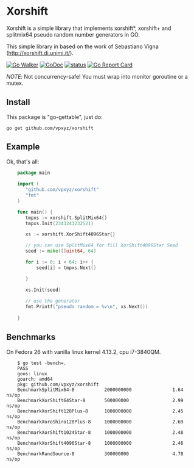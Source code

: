 # Xorshift

Xorshift is a simple library that implements xorshift*, xorshift+ and splitmix64 pseudo random number generators in GO.

This simple library in based on the work of Sebastiano Vigna (http://xorshift.di.unimi.it/).

[![Go Walker](https://img.shields.io/badge/Go%20Walker-API%20Documentation-green.svg?style=flat)](https://gowalker.org/github.com//vpxyz/xorshift)
[![GoDoc](https://godoc.org/github.com/vpxyz/xorshift?status.svg)](https://godoc.org/github.com/vpxyz/xorshift)
[![status](https://sourcegraph.com/api/repos/github.com/vpxyz/xorshift/.badges/status.svg)](https://sourcegraph.com/github.com/vpxyz/xorshift)
[![Go Report Card](https://goreportcard.com/badge/github.com/vpxyz/xorshift)](https://goreportcard.com/report/github.com/vpxyz/xorshift)

*NOTE*: Not concurrency-safe! You must wrap into monitor goroutine or a mutex.

## Install

This package is "go-gettable", just do:

    go get github.com/vpxyz/xorshift

## Example

Ok, that's all:

``` go
    package main
    
    import (
       "github.com/vpxyz/xorshift"
       "fmt"
    )

    func main() {
   	   tmpxs := xorshift.SplitMix64{}
   	   tmpxs.Init(2343243232521)

       xs := xorshift.XorShift4096Star{}

       // you can use SplitMix64 for fill XorShift4096Star Seed
       seed := make([]uint64, 64)

	   for i := 0; i < 64; i++ {
	       seed[i] = tmpxs.Next()

       }

       xs.Init(seed)
       
       // use the generator
       fmt.Printf("pseudo random = %v\n", xs.Next())
       
    }
```

## Benchmarks

On Fedora 26 with vanilla linux kernel 4.13.2, cpu i7-3840QM.

``` shellsession
    $ go test -bench=.
    PASS
    goos: linux
    goarch: amd64
    pkg: github.com/vpxyz/xorshift
    BenchmarkSplitMix64-8           2000000000               1.64 ns/op
    BenchmarkXorShift64Star-8       500000000                2.99 ns/op
    BenchmarkXorShift128Plus-8      1000000000               2.45 ns/op
    BenchmarkXoroShiro128Plus-8     1000000000               2.69 ns/op
    BenchmarkXorShift1024Star-8     1000000000               2.48 ns/op
    BenchmarkXorShift4096Star-8     1000000000               2.46 ns/op
    BenchmarkRandSource-8           300000000                4.78 ns/op
    
```
